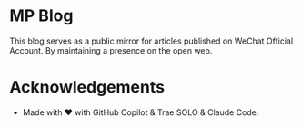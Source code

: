 # MP Blog

This blog serves as a public mirror for articles published on WeChat Official Account. By maintaining a presence on the open web.

# Acknowledgements

- Made with ❤️ with GitHub Copilot & Trae SOLO & Claude Code.
